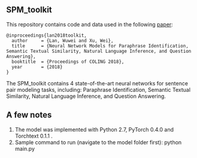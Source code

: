 ## SPM_toolkit
This repository contains code and data used in the following [paper](https://arxiv.org/abs/1806.04330):

	@inproceedings{lan2018toolkit,
	  author     = {Lan, Wuwei and Xu, Wei},
  	  title      = {Neural Network Models for Paraphrase Identification, Semantic Textual Similarity, Natural Language Inference, and Question Answering},
  	  booktitle  = {Proceedings of COLING 2018},
  	  year       = {2018}
  	} 
The SPM_toolkit contains 4 state-of-the-art neural networks for sentence pair modeling tasks, including: Paraphrase Identification, Semantic Textual Similarity, Natural Language Inference, and Question Answering.

## A few notes
1. The model was implemented with Python 2.7, PyTorch 0.4.0 and Torchtext 0.1.1 .
2. Sample command to run (navigate to the model folder first): python main.py 
